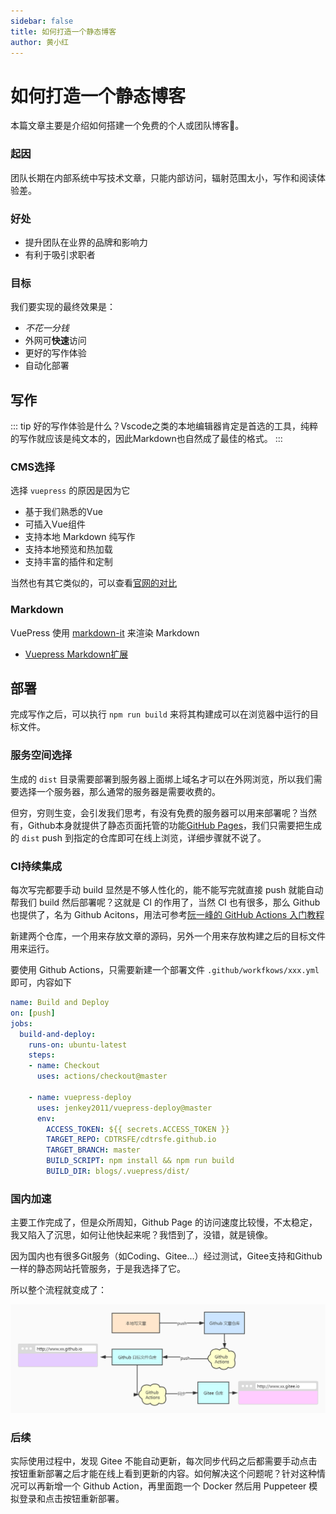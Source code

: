 ```yaml
---
sidebar: false
title: 如何打造一个静态博客
author: 黄小红
---
```


# 如何打造一个静态博客


本篇文章主要是介绍如何搭建一个免费的个人或团队博客:tada:。

### 起因

团队长期在内部系统中写技术文章，只能内部访问，辐射范围太小，写作和阅读体验差。

### 好处

- 提升团队在业界的品牌和影响力
- 有利于吸引求职者

### 目标

我们要实现的最终效果是：

- *不花一分钱*
- 外网可**快速**访问
- 更好的写作体验
- 自动化部署

## 写作

::: tip
好的写作体验是什么？Vscode之类的本地编辑器肯定是首选的工具，纯粹的写作就应该是纯文本的，因此Markdown也自然成了最佳的格式。
:::

### CMS选择

选择 `vuepress` 的原因是因为它

- 基于我们熟悉的Vue
- 可插入Vue组件
- 支持本地 Markdown 纯写作
- 支持本地预览和热加载
- 支持丰富的插件和定制

当然也有其它类似的，可以查看[官网的对比](https://vuepress.vuejs.org/zh/guide/#%E4%B8%BA%E4%BB%80%E4%B9%88%E4%B8%8D%E6%98%AF)

### Markdown

VuePress 使用 [markdown-it](https://markdown-it.github.io/) 来渲染 Markdown

- [Vuepress Markdown扩展](https://vuepress.vuejs.org/zh/guide/markdown.html)

## 部署

完成写作之后，可以执行 `npm run build` 来将其构建成可以在浏览器中运行的目标文件。

### 服务空间选择

生成的 `dist` 目录需要部署到服务器上面绑上域名才可以在外网浏览，所以我们需要选择一个服务器，那么通常的服务器是需要收费的。

但穷，穷则生变，会引发我们思考，有没有免费的服务器可以用来部署呢？当然有，Github本身就提供了静态页面托管的功能[GitHub Pages](https://pages.github.com/)，我们只需要把生成的 `dist` push 到指定的仓库即可在线上浏览，详细步骤就不说了。

### CI持续集成

每次写完都要手动 build 显然是不够人性化的，能不能写完就直接 push 就能自动帮我们 build 然后部署呢？这就是 CI 的作用了，当然 CI 也有很多，那么 Github 也提供了，名为 Github Acitons，用法可参考[阮一峰的 GitHub Actions 入门教程](http://www.ruanyifeng.com/blog/2019/09/getting-started-with-github-actions.html)

新建两个仓库，一个用来存放文章的源码，另外一个用来存放构建之后的目标文件用来运行。

要使用 Github Actions，只需要新建一个部署文件 `.github/workfkows/xxx.yml` 即可，内容如下

```yml {5}
name: Build and Deploy
on: [push]
jobs:
  build-and-deploy:
    runs-on: ubuntu-latest
    steps:
    - name: Checkout
      uses: actions/checkout@master

    - name: vuepress-deploy
      uses: jenkey2011/vuepress-deploy@master
      env:
        ACCESS_TOKEN: ${{ secrets.ACCESS_TOKEN }}
        TARGET_REPO: CDTRSFE/cdtrsfe.github.io
        TARGET_BRANCH: master
        BUILD_SCRIPT: npm install && npm run build
        BUILD_DIR: blogs/.vuepress/dist/
```



### 国内加速

主要工作完成了，但是众所周知，Github Page 的访问速度比较慢，不太稳定，我又陷入了沉思，如何让他快起来呢？我悟到了，没错，就是镜像。

因为国内也有很多Git服务（如Coding、Gitee...）经过测试，Gitee支持和Github一样的静态网站托管服务，于是我选择了它。


所以整个流程就变成了：

![流程图](./process.jpg)



### 后续

实际使用过程中，发现 Gitee 不能自动更新，每次同步代码之后都需要手动点击按钮重新部署之后才能在线上看到更新的内容。如何解决这个问题呢？针对这种情况可以再新增一个 Github Action，再里面跑一个 Docker 然后用 Puppeteer 模拟登录和点击按钮重新部署。
